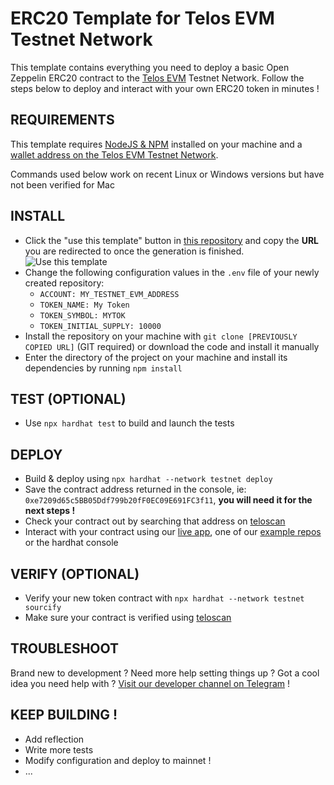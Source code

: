 # ERC20 Template for Telos EVM Testnet Network

This template contains everything you need to deploy a basic Open Zeppelin ERC20 contract to the [Telos EVM](https://www.telos.net/evm) Testnet Network. Follow the steps below to deploy and interact with your own ERC20 token in minutes ! 

## REQUIREMENTS

This template requires [NodeJS & NPM](https://docs.npmjs.com/downloading-and-installing-node-js-and-npm) installed on your machine and a [wallet address on the Telos EVM Testnet Network](https://www.telos.net/developers/getting-started-on-testnet).

Commands used below work on recent Linux or Windows versions but have not been verified for Mac

## INSTALL
- Click the "use this template" button in [this repository](https://github.com/telosnetwork/erc20-template) and copy the **URL** you are redirected to once the generation is finished.
![Use this template](https://i.imgur.com/6TB0NaE.jpg)
- Change the following configuration values in the `.env` file of your newly created repository:
    - `ACCOUNT: MY_TESTNET_EVM_ADDRESS`  
    - `TOKEN_NAME: My Token`
    - `TOKEN_SYMBOL: MYTOK`
    - `TOKEN_INITIAL_SUPPLY: 10000`
- Install the repository on your machine with `git clone [PREVIOUSLY COPIED URL]` (GIT required) or download the code and install it manually
- Enter the directory of the project on your machine and install its dependencies by running `npm install`

## TEST (OPTIONAL)
- Use `npx hardhat test` to build and launch the tests

## DEPLOY
- Build & deploy using `npx hardhat --network testnet deploy`
- Save the contract address returned in the console, ie: `0xe7209d65c5BB05Ddf799b20fF0EC09E691FC3f11`, **you will need it for the next steps !**
- Check your contract out by searching that address on [teloscan](https://testnet.teloscan.io)
- Interact with your contract using our [live app](https://www.telos.net), one of our [example repos](https://www.github.com/telosnetwork) or the hardhat console

## VERIFY (OPTIONAL)
- Verify your new token contract with `npx hardhat --network testnet sourcify`
- Make sure your contract is verified using [teloscan](https://testnet.teloscan.io)

## TROUBLESHOOT
Brand new to development ? Need more help setting things up ? Got a cool idea you need help with ? [Visit our developer channel on Telegram](https://t.me/TelosEVMDevs) !

## KEEP BUILDING !
- Add reflection
- Write more tests
- Modify configuration and deploy to mainnet !
- ...
